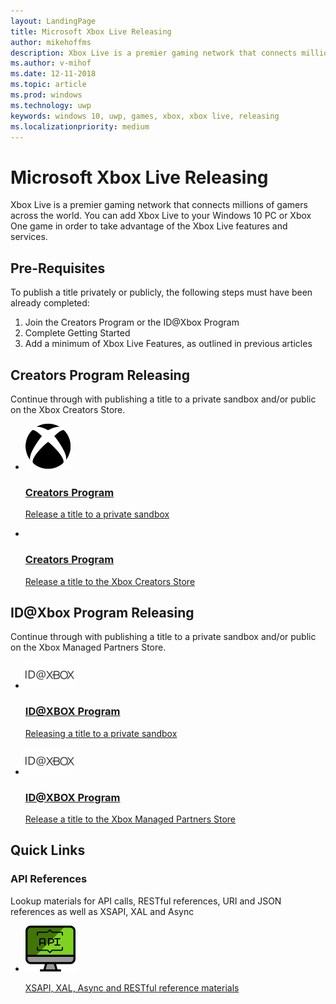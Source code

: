 ```yaml
---
layout: LandingPage
title: Microsoft Xbox Live Releasing
author: mikehoffms
description: Xbox Live is a premier gaming network that connects millions of gamers across the world. You can add Xbox Live to your Windows 10 PC or Xbox One game in order to take advantage of the Xbox Live features and services.
ms.author: v-mihof
ms.date: 12-11-2018
ms.topic: article
ms.prod: windows
ms.technology: uwp
keywords: windows 10, uwp, games, xbox, xbox live, releasing
ms.localizationpriority: medium
---
```


<h1>Microsoft Xbox Live Releasing</h1>
<p>Xbox Live is a premier gaming network that connects millions of gamers across the world. You can add Xbox Live to your Windows 10 PC or Xbox One game in order to take advantage of the Xbox Live features and services.</p>

<h2>Pre-Requisites</h2>
<p>To publish a title privately or publicly, the following steps must have been already completed:</p>
<ol>
    <li>Join the Creators Program or the ID@Xbox Program</li>
    <li>Complete Getting Started</li>
    <li>Add a minimum of Xbox Live Features, as outlined in previous articles</li>
</ol>

<h2>Creators Program Releasing</h2>
<p>Continue through with publishing a title to a private sandbox and/or public on the Xbox Creators Store.</p>
<ul class="cardsY">
    <li>
        <a href="/gaming/xbox-live/get-started-with-creators/create-and-test-a-new-creators-title">
            <div class="cardSize">
                <div class="cardPadding">
                    <div class="card">
                        <div class="cardImageOuter">
                            <div class="cardImage">
                                <img src="../images/getting_started/xboxicon1.svg" alt="Creators Program" />
                            </div>
                        </div>
                        <div class="cardText">
                            <h3>Creators Program</h3>
                            <p>Release a title to a private sandbox</p>
                        </div>
                    </div>
                </div>
            </div>
        </a>
    </li>
    <li>
        <a href="">
            <div class="cardSize">
                <div class="cardPadding">
                    <div class="card">
                        <div class="cardImageOuter">
                            <div class="cardImage">
                                <img src="../images/getting_started/.svg" alt="" />
                            </div>
                        </div>
                        <div class="cardText">
                            <h3>Creators Program</h3>
                            <p>Release a title to the Xbox Creators Store</p>
                        </div>
                    </div>
                </div>
            </div>
        </a>
    </li>
</ul>

<h2>ID@Xbox Program Releasing</h2>
<p>Continue through with publishing a title to a private sandbox and/or public on the Xbox Managed Partners Store.</p>
<ul class="cardsY">
    <li>
        <a href="/gaming/xbox-live/get-started-with-partner/get-started-with-xbox-live-partner">
            <div class="cardSize">
                <div class="cardPadding">
                    <div class="card">
                        <div class="cardImageOuter">
                            <div class="cardImage">
                                <img src="../images/getting_started/ID@XBOXicon.svg" alt="ID@XBOX Program" />
                            </div>
                        </div>
                        <div class="cardText">
                            <h3>ID@XBOX Program</h3>
                            <p>Releasing a title to a private sandbox</p>
                        </div>
                    </div>
                </div>
            </div>
        </a>
    </li>
    <li>
        <a href="/gaming/xbox-live/configure-xbl/windows-dev-center">
            <div class="cardSize">
                <div class="cardPadding">
                    <div class="card">
                        <div class="cardImageOuter">
                            <div class="cardImage">
                                <img src="../images/getting_started/ID@XBOXicon.svg" alt="ID@XBOX Program" />
                            </div>
                        </div>
                        <div class="cardText">
                            <h3>ID@XBOX Program</h3>
                            <p>Release a title to the Xbox Managed Partners Store</p>
                        </div>
                    </div>
                </div>
            </div>
        </a>
    </li>
</ul>

<h2>Quick Links</h2>

<h3>API References</h3>

<p>Lookup materials for API calls, RESTful references, URI and JSON references as well as XSAPI, XAL and Async</p>

<ul class="cardsY">
    <li>
        <a href="/gaming/xbox-live/api-reference">
            <div class="cardSize">
                <div class="cardPadding">
                    <div class="card">
                        <div class="cardImageOuter">
                            <div class="cardImage">
                                <img src="../images/getting_started/apidesktop.svg" alt="" />
                            </div>
                        </div>
                        <div class="cardText">
                            <p>XSAPI, XAL, Async and RESTful reference materials</p>
                        </div>
                    </div>
                </div>
            </div>
        </a>
    </li>
</ul>
